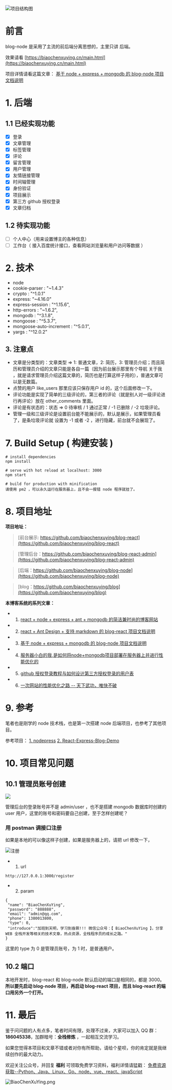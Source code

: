 
![项目结构图](https://upload-images.jianshu.io/upload_images/12890819-3348be07c69aa2b9.png?imageMogr2/auto-orient/strip%7CimageView2/2/w/1240)

# 前言

blog-node 是采用了主流的前后端分离思想的，主里只讲 后端。

效果请看 [https://biaochenxuying.cn/main.html](https://biaochenxuying.cn/main.html)

项目详情请看这篇文章：
[基于 node + express + mongodb 的 blog-node 项目文档说明](https://biaochenxuying.cn/articleDetail?article_id=5bf8c57185e0f13af26e7d0d)

# 1. 后端

## 1.1 已经实现功能

- [x] 登录  
- [x] 文章管理
- [x] 标签管理 
- [x] 评论  
- [x] 留言管理
- [x] 用户管理
- [x] 友情链接管理
- [x] 时间轴管理
- [x] 身份验证
- [x] 项目展示
- [X] 第三方 github 授权登录 
- [X] 文章归档

## 1.2 待实现功能

- [ ] 个人中心（用来设置博主的各种信息）
- [ ] 工作台（ 接入百度统计接口，查看网站浏览量和用户访问等数据 ）

# 2. 技术

- node
- cookie-parser : "~1.4.3"
- crypto : "^1.0.1"
- express: "~4.16.0"
- express-session : "^1.15.6",
- http-errors : "~1.6.2",
- mongodb : "^3.1.8",
- mongoose : "^5.3.7",
- mongoose-auto-increment : "^5.0.1",
- yargs : "^12.0.2"


## 3. 注意点

- 文章是分类型的：文章类型 => 1: 普通文章，2: 简历，3: 管理员介绍；而且简历和管理员介绍的文章只能是各自一篇（因为前台展示那里有个导航 关于我 ，就是请求管理员介绍这篇文章的，简历也是打算这样子用的），普通文章可以是无数篇。
- 点赞的用户 like_users 那里应该只保存用户 id 的，这个后面修改一下。
- 评论功能是实现了简单的三级评论的，第三者的评论（就是别人对一级评论进行再评论）放在 other_comments 里面。
- 评论是有状态的：状态 => 0 待审核 / 1 通过正常 / -1 已删除 / -2 垃圾评论。
- 管理一级和三级评论是设置前台能不能展示的，默认是展示，如果管理员看了，是条垃圾评论就 设置为 -1 或者 -2 ，进行隐藏，前台就不会展现了。

# 7. Build Setup ( 构建安装 )

``` 
# install dependencies
npm install 

# serve with hot reload at localhost: 3000
npm start 

# build for production with minification
请使用 pm2 ，可以永久运行在服务器上，且不会一报错 node 程序就挂了。
```

# 8. 项目地址

**项目地址：**
> [前台展示: https://github.com/biaochenxuying/blog-react](https://github.com/biaochenxuying/blog-react)

> [管理后台：https://github.com/biaochenxuying/blog-react-admin](https://github.com/biaochenxuying/blog-react-admin)

> [后端：https://github.com/biaochenxuying/blog-node](https://github.com/biaochenxuying/blog-node)

> [blog：https://github.com/biaochenxuying/blog](https://github.com/biaochenxuying/blog)

**本博客系统的系列文章：**

- 1. [react + node + express + ant + mongodb 的简洁兼时尚的博客网站](https://biaochenxuying.cn/articleDetail?article_id=5bf57a8f85e0f13af26e579b)
- 2. [react + Ant Design + 支持 markdown 的 blog-react 项目文档说明](https://biaochenxuying.cn/articleDetail?article_id=5bf6bb5e85e0f13af26e57b7)
- 3. [基于 node + express + mongodb 的 blog-node 项目文档说明](https://biaochenxuying.cn/articleDetail?article_id=5bf8c57185e0f13af26e7d0d)
- 4. [服务器小白的我,是如何将node+mongodb项目部署在服务器上并进行性能优化的](https://biaochenxuying.cn/articleDetail?article_id=5bfa728bb54f044b4f9da240)
- 5. [github 授权登录教程与如何设计第三方授权登录的用户表](https://biaochenxuying.cn/articleDetail?article_id=5c7bd34e42b55e2ecc90976d)
- 6. [一次网站的性能优化之路 -- 天下武功，唯快不破](https://biaochenxuying.cn/articleDetail?article_id=5c8ca2d3b87b8a04f1860c9a)



# 9. 参考

笔者也是刚学的 node 技术栈，也是第一次搭建 node 后端项目，也参考了其他项目。

参考项目：
[1. nodepress](https://github.com/surmon-china/nodepress)
[2. React-Express-Blog-Demo](https://github.com/Nealyang/React-Express-Blog-Demo)

# 10. 项目常见问题

## 10.1 管理员账号创建

![](https://upload-images.jianshu.io/upload_images/12890819-67861a912768e646.png?imageMogr2/auto-orient/strip%7CimageView2/2/w/1240)

管理后台的登录账号并不是 admin/user ，也不是搭建 mongodb 数据库时创建的 user 用户，这里的账号和密码要自己创建，至于怎样创建呢？

### 用 postman 调接口注册

如果是本地的可以像这样子创建，如果是服务器上的，请把 url 修改一下，

![注册](https://upload-images.jianshu.io/upload_images/12890819-3772744f72b8ed3e.png?imageMogr2/auto-orient/strip%7CimageView2/2/w/1240)


- 1.  url 

```
http://127.0.0.1:3000/register
```

- 2. param
```
{
 "name": "BiaoChenXuYing",
 "password": "888888",
 "email": "admin@qq.com",
 "phone": 1380013800,
 "type": 0,
 "introduce":"加班到天明，学习到昏厥!!! 微信公众号：【 BiaoChenXuYing 】，分享 WEB 全栈开发等相关的技术文章，热点资源，全栈程序员的成长之路。"
}
```
这里的 type 为 0 是管理员账号，为 1 时，是普通用户。

## 10.2 端口

本地开发时，blog-react 和 blog-node 默认启动的端口是相同的，都是 3000。
**所以要先启动 blog-node 项目，再启动 blog-react 项目，而且 blog-react 的端口用另外一个打开。**

# 11. 最后


鉴于问问题的人有点多，笔者时间有限，处理不过来，大家可以加入 QQ 群：**186045338**，加群暗号：**全栈修炼** ，一起相互交流学习。

如果您觉得本项目和文章不错或者对你有所帮助，请给个星呗，你的肯定就是我继续创作的最大动力。

欢迎关注公众号，并回复 **福利** 可领取免费学习资料，福利详情请猛戳：  [免费资源获取--Python、Java、Linux、Go、node、vue、react、javaScript](https://mp.weixin.qq.com/s?__biz=MzA4MDU1MDExMg==&mid=2247483711&idx=1&sn=1ffb576159805e92fc57f5f1120fce3a&chksm=9fa3c0b0a8d449a664f36f6fdd017ac7da71b6a71c90261b06b4ea69b42359255f02d0ffe7b3&token=1560489745&lang=zh_CN#rd)

![BiaoChenXuYing.png](https://upload-images.jianshu.io/upload_images/12890819-4d7d488cb8fbb76f.png?imageMogr2/auto-orient/strip%7CimageView2/2/w/1240)


